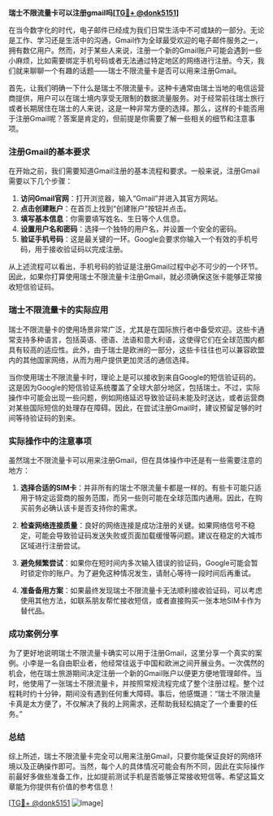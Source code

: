 **瑞士不限流量卡可以注册gmail吗[[TG💪+ @donk5151](https://t.me/s/donk5151)]**

在当今数字化的时代，电子邮件已经成为我们日常生活中不可或缺的一部分。无论是工作、学习还是生活中的沟通，Gmail作为全球最受欢迎的电子邮件服务之一，拥有数亿用户。然而，对于某些人来说，注册一个新的Gmail账户可能会遇到一些小麻烦，比如需要绑定手机号码或者无法通过特定地区的网络进行注册。今天，我们就来聊聊一个有趣的话题——瑞士不限流量卡是否可以用来注册Gmail。

首先，让我们明确一下什么是瑞士不限流量卡。这种卡通常由瑞士当地的电信运营商提供，用户可以在瑞士境内享受无限制的数据流量服务。对于经常前往瑞士旅行或者长期居住在瑞士的人来说，这是一种非常方便的选择。那么，这样的卡能否用于注册Gmail呢？答案是肯定的，但前提是你需要了解一些相关的细节和注意事项。

### 注册Gmail的基本要求

在开始之前，我们需要知道Gmail注册的基本流程和要求。一般来说，注册Gmail需要以下几个步骤：

1. **访问Gmail官网**：打开浏览器，输入“Gmail”并进入其官方网站。
2. **点击创建账户**：在首页上找到“创建账户”按钮并点击。
3. **填写基本信息**：你需要填写姓名、生日等个人信息。
4. **设置用户名和密码**：选择一个独特的用户名，并设置一个安全的密码。
5. **验证手机号码**：这是最关键的一环。Google会要求你输入一个有效的手机号码，用于接收验证码以完成注册。

从上述流程可以看出，手机号码的验证是注册Gmail过程中必不可少的一个环节。因此，如果你打算使用瑞士不限流量卡注册Gmail，就必须确保这张卡能够正常接收短信验证码。

### 瑞士不限流量卡的实际应用

瑞士不限流量卡的使用场景非常广泛，尤其是在国际旅行者中备受欢迎。这些卡通常支持多种语言，包括英语、德语、法语和意大利语，这使得它们在全球范围内都具有较高的适应性。此外，由于瑞士是欧洲的一部分，这些卡往往也可以兼容欧盟内的其他国家网络，从而为用户提供更加灵活的通信选择。

当你使用瑞士不限流量卡时，理论上是可以接收到来自Google的短信验证码的。这是因为Google的短信验证系统覆盖了全球大部分地区，包括瑞士。不过，实际操作中可能会出现一些问题，例如网络延迟导致验证码未能及时送达，或者运营商对某些国际短信的处理存在障碍。因此，在尝试注册Gmail时，建议预留足够的时间等待验证码的到来。

### 实际操作中的注意事项

虽然瑞士不限流量卡可以用来注册Gmail，但在具体操作中还是有一些需要注意的地方：

1. **选择合适的SIM卡**：并非所有的瑞士不限流量卡都是一样的。有些卡可能只适用于特定运营商的服务范围，而另一些则可能在全球范围内通用。因此，在购买前务必确认该卡是否支持你的需求。

2. **检查网络连接质量**：良好的网络连接是成功注册的关键。如果网络信号不稳定，可能会导致验证码发送失败或页面加载缓慢等问题。建议在稳定的大城市区域进行注册尝试。

3. **避免频繁尝试**：如果你在短时间内多次输入错误的验证码，Google可能会暂时锁定你的账户。为了避免这种情况发生，请耐心等待一段时间后再重试。

4. **准备备用方案**：如果最终发现瑞士不限流量卡无法顺利接收验证码，可以考虑使用其他方法，如联系朋友帮忙接收短信，或者直接购买一张本地SIM卡作为替代品。

### 成功案例分享

为了更好地说明瑞士不限流量卡确实可以用于注册Gmail，这里分享一个真实的案例。小李是一名自由职业者，他经常往返于中国和欧洲之间开展业务。一次偶然的机会，他在瑞士旅游期间决定注册一个新的Gmail账户以便更方便地管理邮件。当时，他使用了一张瑞士不限流量卡，并按照常规流程完成了整个注册过程。整个过程耗时约十分钟，期间没有遇到任何重大障碍。事后，他感慨道：“瑞士不限流量卡真是太方便了，不仅解决了我的上网需求，还帮助我轻松搞定了一个重要的任务。”

### 总结

综上所述，瑞士不限流量卡完全可以用来注册Gmail，只要你能保证良好的网络环境以及正确操作即可。当然，每个人的具体情况可能会有所不同，因此在实际操作前最好多做些准备工作，比如提前测试手机是否能够正常接收短信等。希望这篇文章能为你提供有价值的参考信息！

[[TG💪+ @donk5151](https://t.me/s/donk5151) ![Image](https://i.postimg.cc/rwNCRYN7/Snipaste-2025-04-30-17-27-05.png)]